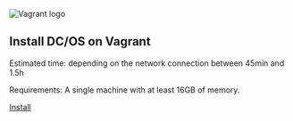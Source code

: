 ![Vagrant logo](/assets/images/icons/vagrant.png)

## Install DC/OS on Vagrant

Estimated time: depending on the network connection between 45min and 1.5h

Requirements: A single machine with at least 16GB of memory.

[Install](/docs/latest/administration/installing/)

